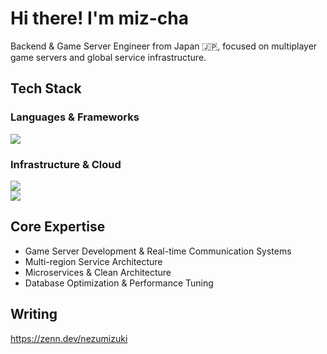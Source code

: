 #  Hi there! I'm miz-cha

Backend & Game Server Engineer from Japan 🇯🇵, focused on multiplayer game servers and global service infrastructure.

## Tech Stack
### Languages & Frameworks
<img src="https://skillicons.dev/icons?i=go,ts,cpp,rust,python,cs,nodejs,nextjs" /> <br />

### Infrastructure & Cloud
<img src="https://skillicons.dev/icons?i=docker,kubernetes,terraform,gcp,aws" /> <br />
<img src="https://skillicons.dev/icons?i=mysql,redis,firebase,dynamodb" />

## Core Expertise
- Game Server Development & Real-time Communication Systems
- Multi-region Service Architecture
- Microservices & Clean Architecture
- Database Optimization & Performance Tuning

## Writing
https://zenn.dev/nezumizuki
